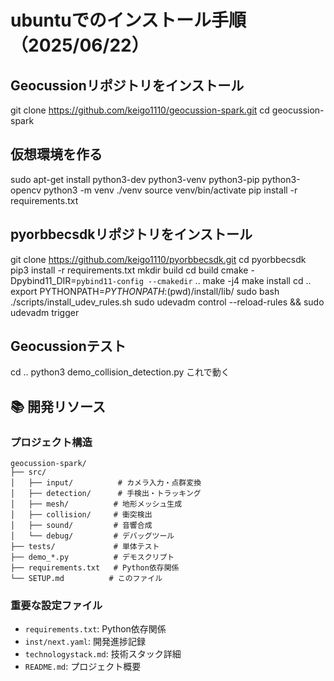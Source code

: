 # ubuntuでのインストール手順（2025/06/22）
  ## Geocussionリポジトリをインストール
  git clone https://github.com/keigo1110/geocussion-spark.git
  cd geocussion-spark
  
 ## 仮想環境を作る
 sudo apt-get install python3-dev python3-venv python3-pip python3-opencv
 python3 -m venv ./venv
 source venv/bin/activate
 pip install -r requirements.txt
 
 ## pyorbbecsdkリポジトリをインストール
 git clone https://github.com/keigo1110/pyorbbecsdk.git
 cd pyorbbecsdk
 pip3 install -r requirements.txt
 mkdir build
 cd build
 cmake -Dpybind11_DIR=`pybind11-config --cmakedir` ..
 make -j4
 make install
 cd ..
 export PYTHONPATH=$PYTHONPATH:$(pwd)/install/lib/
 sudo bash ./scripts/install_udev_rules.sh
 sudo udevadm control --reload-rules && sudo udevadm trigger

## Geocussionテスト
 cd ..
 python3 demo_collision_detection.py
 これで動く

## 📚 開発リソース

### プロジェクト構造
```
geocussion-spark/
├── src/
│   ├── input/          # カメラ入力・点群変換
│   ├── detection/      # 手検出・トラッキング
│   ├── mesh/          # 地形メッシュ生成
│   ├── collision/     # 衝突検出
│   ├── sound/         # 音響合成
│   └── debug/         # デバッグツール
├── tests/             # 単体テスト
├── demo_*.py          # デモスクリプト
├── requirements.txt   # Python依存関係
└── SETUP.md          # このファイル
```

### 重要な設定ファイル
- `requirements.txt`: Python依存関係
- `inst/next.yaml`: 開発進捗記録
- `technologystack.md`: 技術スタック詳細
- `README.md`: プロジェクト概要